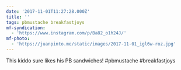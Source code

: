 ```yaml
---
date: '2017-11-01T11:27:28.000Z'
title: ''
tags: pbmustache breakfastjoys
mf-syndication:
  - 'https://www.instagram.com/p/Ba82_o1h24J/'
mf-photo:
  - 'https://juanpinto.me/static/images/2017-11-01_igl6w-roz.jpg'
---
```

This kiddo sure likes his PB sandwiches! #pbmustache #breakfastjoys
